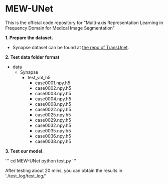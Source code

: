 # MEW-UNet
This is the official code repository for "Multi-axis Representation Learning in Frequency Domain for Medical Image Segmentation"

**1. Prepare the dataset.**

- Synapse dataset can be found at [the repo of TransUnet](https://github.com/Beckschen/TransUNet). 

**2. Test data folder format**

- data
  - Synapse
    - test_vol_h5
      - case0001.npy.h5
      - case0002.npy.h5
      - case0003.npy.h5
      - case0004.npy.h5
      - case0008.npy.h5
      - case0022.npy.h5
      - case0025.npy.h5
      - case0029.npy.h5
      - case0032.npy.h5
      - case0035.npy.h5
      - case0036.npy.h5
      - case0038.npy.h5

**3. Test our model.**

'''
cd MEW-UNet
python test.py
'''

After testing about 20 mins, you can obtain the results in './test_log/test_log/'



